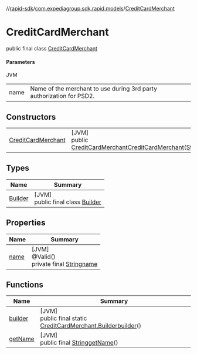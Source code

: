 //[rapid-sdk](../../../index.md)/[com.expediagroup.sdk.rapid.models](../index.md)/[CreditCardMerchant](index.md)

# CreditCardMerchant

public final class [CreditCardMerchant](index.md)

#### Parameters

JVM

| | |
|---|---|
| name | Name of the merchant to use during 3rd party authorization for PSD2. |

## Constructors

| | |
|---|---|
| [CreditCardMerchant](-credit-card-merchant.md) | [JVM]<br>public [CreditCardMerchant](index.md)[CreditCardMerchant](-credit-card-merchant.md)([String](https://docs.oracle.com/javase/8/docs/api/java/lang/String.html)name) |

## Types

| Name | Summary |
|---|---|
| [Builder](-builder/index.md) | [JVM]<br>public final class [Builder](-builder/index.md) |

## Properties

| Name | Summary |
|---|---|
| [name](index.md#1808649309%2FProperties%2F700308213) | [JVM]<br>@Valid()<br>private final [String](https://docs.oracle.com/javase/8/docs/api/java/lang/String.html)[name](index.md#1808649309%2FProperties%2F700308213) |

## Functions

| Name | Summary |
|---|---|
| [builder](builder.md) | [JVM]<br>public final static [CreditCardMerchant.Builder](-builder/index.md)[builder](builder.md)() |
| [getName](get-name.md) | [JVM]<br>public final [String](https://docs.oracle.com/javase/8/docs/api/java/lang/String.html)[getName](get-name.md)() |

